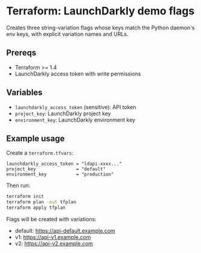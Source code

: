 # Terraform: LaunchDarkly demo flags

Creates three string-variation flags whose keys match the Python daemon's env keys, with explicit variation names and URLs.

## Prereqs

- Terraform >= 1.4
- LaunchDarkly access token with write permissions

## Variables

- `launchdarkly_access_token` (sensitive): API token
- `project_key`: LaunchDarkly project key
- `environment_key`: LaunchDarkly environment key

## Example usage

Create a `terraform.tfvars`:

```hcl
launchdarkly_access_token = "ldapi-xxxx..."
project_key               = "default"
environment_key           = "production"
```

Then run:

```bash
terraform init
terraform plan -out tfplan
terraform apply tfplan
```

Flags will be created with variations:

- default: https://api-default.example.com
- v1: https://api-v1.example.com
- v2: https://api-v2.example.com



